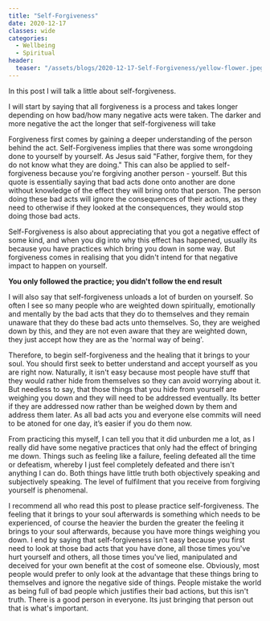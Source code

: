 ```yaml
---
title: "Self-Forgiveness"
date: 2020-12-17
classes: wide
categories:
  - Wellbeing
  - Spiritual
header:
  teaser: "/assets/blogs/2020-12-17-Self-Forgiveness/yellow-flower.jpeg"
---
```


In this post I will talk a little about self-forgiveness.

I will start by saying that all forgiveness is a process and takes longer depending on how bad/how many negative acts were taken. The darker and more negative the act the longer that self-forgiveness will take

Forgiveness first comes by gaining a deeper understanding of the person behind the act. Self-Forgiveness implies that there was some wrongdoing done to yourself by yourself.  As Jesus said "Father, forgive them, for they do not know what they are doing." This can also be applied to self-forgiveness because you're forgiving another person - yourself. But this quote is essentially saying that bad acts done onto another are done without knowledge of the effect they will bring onto that person. The person doing these bad acts will ignore the consequences of their actions, as they need to otherwise if they looked at the consequences, they would stop doing those bad acts.  

Self-Forgiveness is also about appreciating that you got a negative effect of some kind, and when you dig into why this effect has happened, usually its because you have practices which bring you down in some way. But forgiveness comes in realising that you didn't intend for that negative impact to happen on yourself. 

**You only followed the practice; you didn't follow the end result**

I will also say that self-forgiveness unloads a lot of burden on yourself. So often I see so many people who are weighted down spiritually, emotionally and mentally by the bad acts that they do to themselves and they remain unaware that they do these bad acts unto themselves. So, they are weighed down by this, and they are not even aware that they are weighted down, they just accept how they are as the 'normal way of being'.

Therefore, to begin self-forgiveness and the healing that it brings to your soul. You should first seek to better understand and accept yourself as you are right now. Naturally, it isn't easy because most people have stuff that they would rather hide from themselves so they can avoid worrying about it. But needless to say, that those things that you hide from yourself are weighing you down and they will need to be addressed eventually. Its better if they are addressed now rather than be weighed down by them and address them later. As all bad acts you and everyone else commits will need to be atoned for one day, it’s easier if you do them now. 

From practicing this myself, I can tell you that it did unburden me a lot, as I really did have some negative practices that only had the effect of bringing me down. Things such as feeling like a failure, feeling defeated all the time or defeatism, whereby I just feel completely defeated and there isn't anything I can do. Both things have little truth both objectively speaking and subjectively speaking. The level of fulfilment that you receive from forgiving yourself is phenomenal. 

I recommend all who read this post to please practice self-forgiveness. The feeling that it brings to your soul afterwards is something which needs to be experienced, of course the heavier the burden the greater the feeling it brings to your soul afterwards, because you have more things weighing you down. I end by saying that self-forgiveness isn't easy because you first need to look at those bad acts that you have done, all those times you've hurt yourself and others, all those times you've lied, manipulated and deceived for your own benefit at the cost of someone else. Obviously, most people would prefer to only look at the advantage that these things bring to themselves and ignore the negative side of things. People mistake the world as being full of bad people which justifies their bad actions, but this isn't truth. There is a good person in everyone. Its just bringing that person out that is what's important. 
